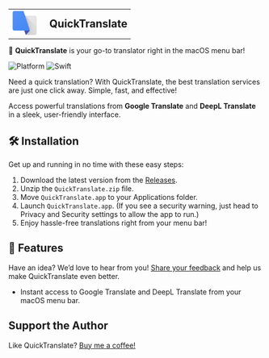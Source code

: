 <table align="center">
  <tr>
    <td><img src="https://github.com/Yandelgil/QuickTranslate/blob/main/Icon/BarTranslate-Icon.png" alt="QuickTranslate" width="50"/></td>
    <td><h2 style="margin: 0; padding-left: 10px;">QuickTranslate</h2></td>
  </tr>
</table>

🚀 **QuickTranslate** is your go-to translator right in the macOS menu bar!

![Platform](https://img.shields.io/badge/platform-macOS-blue)
![Swift](https://img.shields.io/badge/Swift-5.5-orange)

Need a quick translation? With QuickTranslate, the best translation services are just one click away. Simple, fast, and effective!

Access powerful translations from **Google Translate** and **DeepL Translate** in a sleek, user-friendly interface.

## 🛠️ Installation

Get up and running in no time with these easy steps:

1. Download the latest version from the [Releases](https://github.com/Yandelgil/QuickTranslate/releases/).
2. Unzip the `QuickTranslate.zip` file.
3. Move `QuickTranslate.app` to your Applications folder.
4. Launch `QuickTranslate.app`. (If you see a security warning, just head to Privacy and Security settings to allow the app to run.)
5. Enjoy hassle-free translations right from your menu bar!

## 🚀 Features

Have an idea? We’d love to hear from you! [Share your feedback](https://github.com/Yandelgil/QuickTranslate/discussions) and help us make QuickTranslate even better.

- Instant access to Google Translate and DeepL Translate from your macOS menu bar.

## Support the Author

Like QuickTranslate? [Buy me a coffee!](https://github.com/Yandelgil/QuickTranslate/releases/)
